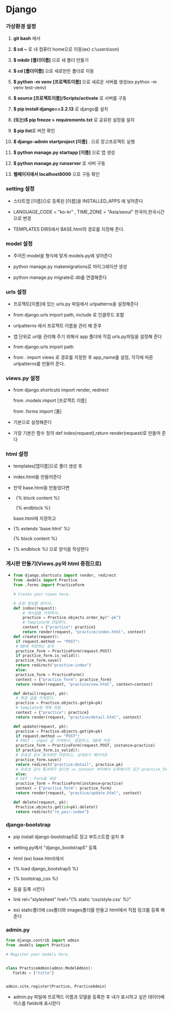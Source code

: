 # Django

### 가상환경 설정

1. **git bash** 에서

2. **$ cd ~** 로 내 컴퓨터 home으로 이동(ex) c:\users\son)

3. **$ mkdir [폴더이름]** 으로 새 폴더 만들기

4. **$ cd [폴더이름]** 으로 새로만든 폴더로 이동

5. **$ python -m venv [프로젝트이름]** 으로 새로운 서버를 생성(ex python -m venv test-venv)

6. **$ source [프로젝트이름]/Scripts/activate** 로 서버를 구동

7. **$ pip install django==3.2.13** 로 django를 설치

8. **(또는)$ pip freeze > requirements.txt** 로 공유된 설정을 설치

9. **$ pip list**로 버전 확인

10. **$ django-admin startproject [이름]** . 으로 장고프로젝트 실행

11. **$ python manage.py startapp [이름]** 으로 앱 생성

12. **$ python manage.py runserver** 로 서버 구동

13. **웹페이지에서 localhost8000** 으로 구동 확인

### setting 설정

- 스타트앱 [이름]으로 등록된 [이름]을  INSTALLED_APPS 에 넣어준다

- LANGUAGE_CODE = "ko-kr" , TIME_ZONE = "Asia/seoul" 한국어,한국시간으로 변경

- TEMPLATES DIRS에서 BASE.html의 경로를 지정해 준다.

### model 설정

- 주어진 model을 형식에 맞게 models.py에 넣어준다

- python manage.py makemigrations로 마이그래이션 생성

- python manage.py migrate로 db를 연결해준다

### urls 설정

- 프로젝트[이름]에 있는 urls.py 파일에서 urlpatterns을 설정해준다

- from django.urls import path, include 로 인클루드 포함

- urlpatterns 에서 프로젝트 이름을 관리 해 준후

- 앱 단위로 url을 관리해 주기 위해서 app 폴더에 직접 urls.py파일을 설정해 준다 

- from django.urls import path

- from . import views 로 경로를 지정한 후 app_name를 설정, 각각에 따른 urlpatterns를 만들어 준다.

### views.py 설정

- from django.shortcuts import render, redirect
  
  from .models import [프로젝트 이름]
  
  from .forms import [폼]

- 기본으로 설정해준다

- 가장 기본은 함수 정의 def index(request),return render(request)로 만들어 준다

### html 설정

- templates\[앱이름]으로 폴더 생성 후

- index.html을 만들어준다

- 만약 base.html을 만들었다면

-   {% block content %}
  
    {% endblock %}
  
  base.html에 지정하고

- {% extends 'base.html' %}
  
  {% block content %}

- {% endblock %} 으로 양식을 작성한다

### 게시판 만들기(Views.py와 html 중점으로)

- ```python
  from django.shortcuts import render, redirect
  from .models import Practice
  from .forms import PracticeForm
  
  # Create your views here.
  
  # 요청 정보를 받아서..
  def index(request):
      # 게시글을 가져와서..
      practice = Practice.objects.order_by("-pk")
      # Template에 전달한다.
      context = {"practice": practice}
      return render(request, "practice/index.html", context)
  def create(request):
   if request.method == "POST":
   # DB에 저장하는 로직
   practice_form = PracticeForm(request.POST)
   if practice_form.is_valid():
   practice_form.save()
   return redirect("practice:index")
   else:
   practice_form = PracticeForm()
   context = {"practice_form": practice_form}
   return render(request, "practice/new.html", context=context)
  
  def detail(request, pk):
   # 특정 글을 가져온다.
   practice = Practice.objects.get(pk=pk)
   # template에 객체 전달
   context = {"practice": practice}
   return render(request, "practice/detail.html", context)
  
  def update(request, pk):
   practice = Practice.objects.get(pk=pk)
   if request.method == "POST":
   # POST : input 값 가져와서, 검증하고, DB에 저장
   practice_form = PracticeForm(request.POST, instance=practice)
   if practice_form.is_valid():
   # 유효성 검사 통과하면 저장하고, 상세보기 페이지로
   practice_form.save()
   return redirect("practice:detail", practice.pk)
   # 유효성 검사 통과하지 않으면 => context 부터해서 오류메시지 담긴 practice_form을 랜더링
   else:
   # GET : Form을 제공
   practice_form = PracticeForm(instance=practice)
   context = {"practice_form": practice_form}
   return render(request, "practice/update.html", context)
  
  def delete(request, pk):
   Practice.objects.get(id=pk).delete()
   return redirect("re_pair:index")
  ```

### django-bootstrap

- pip install django-bootstrap5로 장고 부트스트랩 설치 후

- setting.py에서 "django_bootstrap5" 등록

- html (ex) base.html)에서

- {% load django_bootstrap5 %}

- {% bootstrap_css %}

- 등을 등록 시킨다

- link rel="stylesheet" href="{% static 'css/style.css' %}"

- ex) static폴더에 css폴더와  images폴더를 만들고 html에서 직접 링크를 등록 해 준다

### admin.py

```python
from django.contrib import admin
from .models import Practice

# Register your models here.


class PracticeAdmin(admin.ModelAdmin):
   fields = ["title"]


admin.site.register(Practice, PracticeAdmin)
```

- admin.py 파일에 프로젝드 이름과 모델을 등록한 후 내가 표시하고 싶은 데이터베이스를 fields에 표시한다

